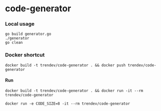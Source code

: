 # code-generator

### Local usage
```shell
go build generator.go
./generator
go clean
```

### Docker shortcut
`docker build -t trendev/code-generator . && docker push trendev/code-generator`

#### Run
`docker build -t trendev/code-generator . && docker run -it --rm trendev/code-generator`

`docker run -e CODE_SIZE=8 -it --rm trendev/code-generator`